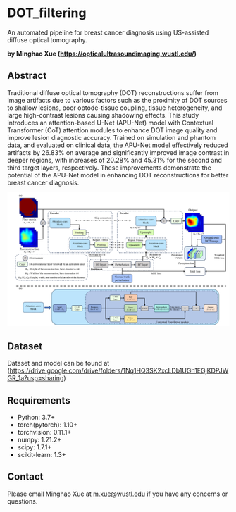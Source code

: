 # DOT_filtering
An automated pipeline for breast cancer diagnosis using US-assisted diffuse optical tomography.

**by Minghao Xue (https://opticalultrasoundimaging.wustl.edu/)**

## Abstract

Traditional diffuse optical tomography (DOT) reconstructions suffer from image artifacts due to various factors such as the proximity of DOT sources to shallow lesions, poor optode-tissue coupling, tissue heterogeneity, and large high-contrast lesions causing shadowing effects. This study introduces an attention-based U-Net (APU-Net) model with Contextual Transformer (CoT) attention modules to enhance DOT image quality and improve lesion diagnostic accuracy. Trained on simulation and phantom data, and evaluated on clinical data, the APU-Net model effectively reduced artifacts by 26.83% on average and significantly improved image contrast in deeper regions, with increases of 20.28% and 45.31% for the second and third target layers, respectively. These improvements demonstrate the potential of the APU-Net model in enhancing DOT reconstructions for better breast cancer diagnosis.

![Structure](https://github.com/OpticalUltrasoundImaging/DOT_filtering/blob/main/images/structure.png)
## Dataset
Dataset and model can be found at (https://drive.google.com/drive/folders/1Nq1HQ3SK2xcLDb1UGh1EGjKDPJWGR_1a?usp=sharing)
## Requirements
* Python: 3.7+
* torch(pytorch): 1.10+
* torchvision: 0.11.1+
* numpy: 1.21.2+
* scipy: 1.7.1+
* scikit-learn: 1.3+


## Contact

Please email Minghao Xue at m.xue@wustl.edu if you have any concerns or questions.
